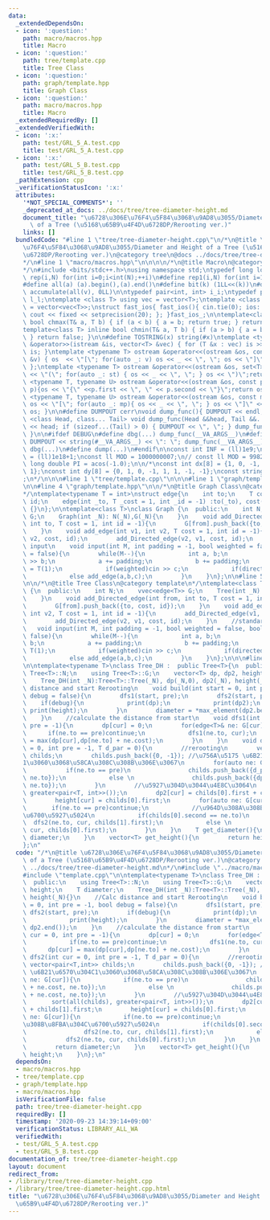 ```yaml
---
data:
  _extendedDependsOn:
  - icon: ':question:'
    path: macro/macros.hpp
    title: Macro
  - icon: ':question:'
    path: tree/template.cpp
    title: Tree Class
  - icon: ':question:'
    path: graph/template.hpp
    title: Graph Class
  - icon: ':question:'
    path: macro/macros.hpp
    title: Macro
  _extendedRequiredBy: []
  _extendedVerifiedWith:
  - icon: ':x:'
    path: test/GRL_5_A.test.cpp
    title: test/GRL_5_A.test.cpp
  - icon: ':x:'
    path: test/GRL_5_B.test.cpp
    title: test/GRL_5_B.test.cpp
  _pathExtension: cpp
  _verificationStatusIcon: ':x:'
  attributes:
    '*NOT_SPECIAL_COMMENTS*': ''
    _deprecated_at_docs: ../docs/tree/tree-diameter-height.md
    document_title: "\u6728\u306E\u76F4\u5F84\u3068\u9AD8\u3055/Diameter and Height\
      \ of a Tree (\u5168\u65B9\u4F4D\u6728DP/Rerooting ver.)"
    links: []
  bundledCode: "#line 1 \"tree/tree-diameter-height.cpp\"\n/*\n@title \u6728\u306E\
    \u76F4\u5F84\u3068\u9AD8\u3055/Diameter and Height of a Tree (\u5168\u65B9\u4F4D\
    \u6728DP/Rerooting ver.)\n@category tree\n@docs ../docs/tree/tree-diameter-height.md\n\
    */\n#line 1 \"macro/macros.hpp\"\n\n\n\n/*\n@title Macro\n@category template\n\
    */\n#include <bits/stdc++.h>\nusing namespace std;\ntypedef long long ll;\n#define\
    \ rep(i,N) for(int i=0;i<int(N);++i)\n#define rep1(i,N) for(int i=1;i<int(N);++i)\n\
    #define all(a) (a).begin(),(a).end()\n#define bit(k) (1LL<<(k))\n#define SUM(v)\
    \ accumulate(all(v), 0LL)\n\ntypedef pair<int, int> i_i;\ntypedef pair<ll, ll>\
    \ l_l;\ntemplate <class T> using vec = vector<T>;\ntemplate <class T> using vvec\
    \ = vector<vec<T>>;\nstruct fast_ios{ fast_ios(){ cin.tie(0); ios::sync_with_stdio(false);\
    \ cout << fixed << setprecision(20); }; }fast_ios_;\n\ntemplate<class T> inline\
    \ bool chmax(T& a, T b) { if (a < b) { a = b; return true; } return false; }\n\
    template<class T> inline bool chmin(T& a, T b) { if (a > b) { a = b; return true;\
    \ } return false; }\n\n#define TOSTRING(x) string(#x)\ntemplate <typename T> istream\
    \ &operator>>(istream &is, vector<T> &vec) { for (T &x : vec) is >> x; return\
    \ is; }\ntemplate <typename T> ostream &operator<<(ostream &os, const vector<T>\
    \ &v) { os  << \"[\"; for(auto _: v) os << _ << \", \"; os << \"]\"; return os;\
    \ };\ntemplate <typename T> ostream &operator<<(ostream &os, set<T> &st) { os\
    \ << \"(\"; for(auto _: st) { os << _ << \", \"; } os << \")\";return os;}\ntemplate\
    \ <typename T, typename U> ostream &operator<<(ostream &os, const pair< T, U >&\
    \ p){os << \"{\" <<p.first << \", \" << p.second << \"}\";return os; }\ntemplate\
    \ <typename T, typename U> ostream &operator<<(ostream &os, const map<T, U> &mp){\
    \ os << \"[\"; for(auto _: mp){ os << _ << \", \"; } os << \"]\" << endl; return\
    \ os; }\n\n#define DUMPOUT cerr\nvoid dump_func(){ DUMPOUT << endl; }\ntemplate\
    \ <class Head, class... Tail> void dump_func(Head &&head, Tail &&... tail) { DUMPOUT\
    \ << head; if (sizeof...(Tail) > 0) { DUMPOUT << \", \"; } dump_func(std::move(tail)...);\
    \ }\n\n#ifdef DEBUG\n#define dbg(...) dump_func(__VA_ARGS__)\n#define dump(...)\
    \ DUMPOUT << string(#__VA_ARGS__) << \": \"; dump_func(__VA_ARGS__)\n#else\n#define\
    \ dbg(...)\n#define dump(...)\n#endif\n\nconst int INF = (ll)1e9;\nconst ll INFLL\
    \ = (ll)1e18+1;\nconst ll MOD = 1000000007;\n// const ll MOD = 998244353;\nconst\
    \ long double PI = acos(-1.0);\n\n/*\nconst int dx[8] = {1, 0, -1, 0, 1, -1, -1,\
    \ 1};\nconst int dy[8] = {0, 1, 0, -1, 1, 1, -1, -1};\nconst string dir = \"DRUL\"\
    ;\n*/\n\n\n#line 1 \"tree/template.cpp\"\n\n\n#line 1 \"graph/template.hpp\"\n\
    \n\n#line 4 \"graph/template.hpp\"\n\n/*\n@title Graph Class\n@category template\n\
    */\ntemplate<typename T = int>\nstruct edge{\n    int to;\n    T cost;\n    int\
    \ id;\n    edge(int _to, T _cost = 1, int _id = -1) :to(_to), cost(_cost), id(_id)\
    \ {}\n};\n\ntemplate<class T>\nclass Graph {\n  public:\n    int N;\n    vvec<edge<T>>\
    \ G;\n    Graph(int _N): N(_N),G(_N){\n    }\n    void add_Directed_edge(int from,\
    \ int to, T cost = 1, int id = -1){\n        G[from].push_back({to, cost, id});\n\
    \    }\n    void add_edge(int v1, int v2, T cost = 1, int id = -1){\n        add_Directed_edge(v1,\
    \ v2, cost, id);\n        add_Directed_edge(v2, v1, cost, id);\n    }\n    //standard\
    \ input\n    void input(int M, int padding = -1, bool weighted = false, bool directed\
    \ = false){\n        while(M--){\n            int a, b;\n            cin >> a\
    \ >> b;\n            a += padding;\n            b += padding;\n            T c\
    \ = T(1);\n            if(weighted)cin >> c;\n            if(directed)add_Directed_edge(a,b,c);\n\
    \            else add_edge(a,b,c);\n        }\n    }\n};\n\n#line 5 \"tree/template.cpp\"\
    \n\n/*\n@title Tree Class\n@category template\n*/\ntemplate<class T>\nclass Tree\
    \ {\n  public:\n    int N;\n    vvec<edge<T>> G;\n    Tree(int _N): N(_N),G(_N){\n\
    \    }\n    void add_Directed_edge(int from, int to, T cost = 1, int id = -1){\n\
    \        G[from].push_back({to, cost, id});\n    }\n    void add_edge(int v1,\
    \ int v2, T cost = 1, int id = -1){\n        add_Directed_edge(v1, v2, cost, id);\n\
    \        add_Directed_edge(v2, v1, cost, id);\n    }\n    //standard input\n \
    \   void input(int M, int padding = -1, bool weighted = false, bool directed =\
    \ false){\n        while(M--){\n            int a, b;\n            cin >> a >>\
    \ b;\n            a += padding;\n            b += padding;\n            T c =\
    \ T(1);\n            if(weighted)cin >> c;\n            if(directed)add_Directed_edge(a,b,c);\n\
    \            else add_edge(a,b,c);\n        }\n    }\n};\n\n\n#line 8 \"tree/tree-diameter-height.cpp\"\
    \n\ntemplate<typename T>\nclass Tree_DH :  public Tree<T>{\n  public:\n    using\
    \ Tree<T>::N;\n    using Tree<T>::G;\n    vector<T> dp, dp2, height;\n    T diameter;\n\
    \    Tree_DH(int _N):Tree<T>::Tree(_N), dp(_N,0), dp2(_N), height(_N){}\n    //Calc\
    \ distance and start Rerooting\n    void build(int start = 0, int pre = -1, bool\
    \ debug = false){\n        dfs1(start, pre);\n        dfs2(start, pre);\n    \
    \    if(debug){\n            print(dp);\n            print(dp2);\n           \
    \ print(height);\n        }\n        diameter = *max_element(dp2.begin(), dp2.end());\n\
    \    }\n    //calculate the distance from start\n    void dfs1(int cur = 0, int\
    \ pre = -1){\n        dp[cur] = 0;\n        for(edge<T>& ne: G[cur]){\n      \
    \      if(ne.to == pre)continue;\n            dfs1(ne.to, cur);\n            dp[cur]\
    \ = max(dp[cur],dp[ne.to] + ne.cost);\n        }\n    }\n    void dfs2(int cur\
    \ = 0, int pre = -1, T d_par = 0){\n        //rerooting\n        vector<pair<T,int>>\
    \ childs;\n        childs.push_back({0, -1}); //\u756A\u5175 \u6B21\u6570\u304C\
    1\u3060\u3068\u58CA\u308C\u308B\u306E\u3067\n        for(auto ne: G[cur]){\n \
    \           if(ne.to == pre)\n                childs.push_back({d_par + ne.cost,\
    \ ne.to});\n            else \n                childs.push_back({dp[ne.to] + ne.cost,\
    \ ne.to});\n        }\n        //\u5927\u304D\u3044\u4E8C\u3064\n        sort(all(childs),\
    \ greater<pair<T, int>>());\n        dp2[cur] = childs[0].first + childs[1].first;\n\
    \        height[cur] = childs[0].first;\n        for(auto ne: G[cur]){\n     \
    \       if(ne.to == pre)continue;\n            //\u964D\u308A\u308B\u8FBA\u304C\
    \u6700\u5927\u5024\n            if(childs[0].second == ne.to)\n              \
    \  dfs2(ne.to, cur, childs[1].first);\n            else \n                dfs2(ne.to,\
    \ cur, childs[0].first);\n        }\n    }\n    T get_diameter(){\n        return\
    \ diameter;\n    }\n    vector<T> get_height(){\n        return height;\n    }\n\
    };\n"
  code: "/*\n@title \u6728\u306E\u76F4\u5F84\u3068\u9AD8\u3055/Diameter and Height\
    \ of a Tree (\u5168\u65B9\u4F4D\u6728DP/Rerooting ver.)\n@category tree\n@docs\
    \ ../docs/tree/tree-diameter-height.md\n*/\n#include \"../macro/macros.hpp\"\n\
    #include \"template.cpp\"\n\ntemplate<typename T>\nclass Tree_DH :  public Tree<T>{\n\
    \  public:\n    using Tree<T>::N;\n    using Tree<T>::G;\n    vector<T> dp, dp2,\
    \ height;\n    T diameter;\n    Tree_DH(int _N):Tree<T>::Tree(_N), dp(_N,0), dp2(_N),\
    \ height(_N){}\n    //Calc distance and start Rerooting\n    void build(int start\
    \ = 0, int pre = -1, bool debug = false){\n        dfs1(start, pre);\n       \
    \ dfs2(start, pre);\n        if(debug){\n            print(dp);\n            print(dp2);\n\
    \            print(height);\n        }\n        diameter = *max_element(dp2.begin(),\
    \ dp2.end());\n    }\n    //calculate the distance from start\n    void dfs1(int\
    \ cur = 0, int pre = -1){\n        dp[cur] = 0;\n        for(edge<T>& ne: G[cur]){\n\
    \            if(ne.to == pre)continue;\n            dfs1(ne.to, cur);\n      \
    \      dp[cur] = max(dp[cur],dp[ne.to] + ne.cost);\n        }\n    }\n    void\
    \ dfs2(int cur = 0, int pre = -1, T d_par = 0){\n        //rerooting\n       \
    \ vector<pair<T,int>> childs;\n        childs.push_back({0, -1}); //\u756A\u5175\
    \ \u6B21\u6570\u304C1\u3060\u3068\u58CA\u308C\u308B\u306E\u3067\n        for(auto\
    \ ne: G[cur]){\n            if(ne.to == pre)\n                childs.push_back({d_par\
    \ + ne.cost, ne.to});\n            else \n                childs.push_back({dp[ne.to]\
    \ + ne.cost, ne.to});\n        }\n        //\u5927\u304D\u3044\u4E8C\u3064\n \
    \       sort(all(childs), greater<pair<T, int>>());\n        dp2[cur] = childs[0].first\
    \ + childs[1].first;\n        height[cur] = childs[0].first;\n        for(auto\
    \ ne: G[cur]){\n            if(ne.to == pre)continue;\n            //\u964D\u308A\
    \u308B\u8FBA\u304C\u6700\u5927\u5024\n            if(childs[0].second == ne.to)\n\
    \                dfs2(ne.to, cur, childs[1].first);\n            else \n     \
    \           dfs2(ne.to, cur, childs[0].first);\n        }\n    }\n    T get_diameter(){\n\
    \        return diameter;\n    }\n    vector<T> get_height(){\n        return\
    \ height;\n    }\n};\n"
  dependsOn:
  - macro/macros.hpp
  - tree/template.cpp
  - graph/template.hpp
  - macro/macros.hpp
  isVerificationFile: false
  path: tree/tree-diameter-height.cpp
  requiredBy: []
  timestamp: '2020-09-23 14:39:14+09:00'
  verificationStatus: LIBRARY_ALL_WA
  verifiedWith:
  - test/GRL_5_A.test.cpp
  - test/GRL_5_B.test.cpp
documentation_of: tree/tree-diameter-height.cpp
layout: document
redirect_from:
- /library/tree/tree-diameter-height.cpp
- /library/tree/tree-diameter-height.cpp.html
title: "\u6728\u306E\u76F4\u5F84\u3068\u9AD8\u3055/Diameter and Height of a Tree (\u5168\
  \u65B9\u4F4D\u6728DP/Rerooting ver.)"
---
```

